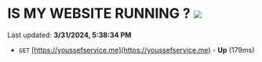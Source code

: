# IS MY WEBSITE RUNNING ? [![](https://img.shields.io/static/v1?label=Sponsor&message=%E2%9D%A4&logo=GitHub&color=%23fe8e86)](https://github.com/sponsors/<username>)

Last updated: **3/31/2024, 5:38:34 PM**

- `GET` [https://youssefservice.me](https://youssefservice.me) - **Up** (179ms)
